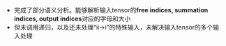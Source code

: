 * 完成了部分语义分析。能够解析输入tensor的**free indices, summation indices, output indices**对应的字母和大小
* 但未调用递归，以及还未处理“ii->i”的特殊输入，未解决输入tensor的多个输入处理
